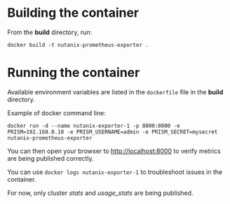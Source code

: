 # Building the container

From the **build** directory, run:

 `docker build -t nutanix-prometheus-exporter .`

 # Running the container

 Available environment variables are listed in the `dockerfile` file in the **build** directory.

 Example of docker command line:

 `docker run -d --name nutanix-exporter-1 -p 8000:8000 -e PRISM=192.168.0.10 -e PRISM_USERNAME=admin -e PRISM_SECRET=mysecret nutanix-prometheus-exporter`

 You can then open your browser to [http://localhost:8000](http://localhost:8000) to verify metrics are being published correctly.

 You can use `docker logs nutanix-exporter-1` to troubleshoot issues in the container.

 For now, only cluster *stats* and *usage_stats* are being published.